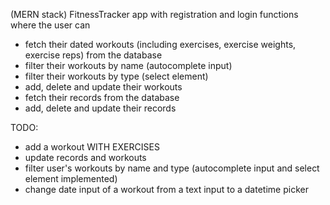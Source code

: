 (MERN stack) FitnessTracker app with registration and login functions where the user can

- fetch their dated workouts (including exercises, exercise weights, exercise reps) from the database
- filter their workouts by name (autocomplete input)
- filter their workouts by type (select element)
- add, delete and update their workouts
- fetch their records from the database
- add, delete and update their records

TODO:

- add a workout WITH EXERCISES
- update records and workouts
- filter user's workouts by name and type (autocomplete input and select element implemented)
- change date input of a workout from a text input to a datetime picker
